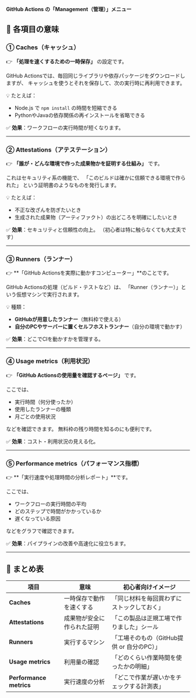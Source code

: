 **GitHub Actions の「Management（管理）」メニュー**

## 🧩 各項目の意味

### ① **Caches（キャッシュ）**

👉 **「処理を速くするための一時保存」** の設定です。

GitHub Actionsでは、毎回同じライブラリや依存パッケージをダウンロードしますが、
キャッシュを使うとそれを保存して、次の実行時に再利用できます。

💡 たとえば：

* Node.js で `npm install` の時間を短縮できる
* PythonやJavaの依存関係の再インストールを省略できる

✅ **効果**：ワークフローの実行時間が短くなります。

---

### ② **Attestations（アテステーション）**

👉 **「誰が・どんな環境で作った成果物かを証明する仕組み」** です。

これはセキュリティ系の機能で、
「このビルドは確かに信頼できる環境で作られた」
という証明書のようなものを発行します。

💡 たとえば：

* 不正な改ざんを防ぎたいとき
* 生成された成果物（アーティファクト）の出どころを明確にしたいとき

✅ **効果**：セキュリティと信頼性の向上。
（初心者は特に触らなくても大丈夫です）

---

### ③ **Runners（ランナー）**

👉 **「GitHub Actionsを実際に動かすコンピューター」**のことです。

GitHub Actionsの処理（ビルド・テストなど）は、
「Runner（ランナー）」という仮想マシンで実行されます。

💡 種類：

* **GitHubが用意したランナー**（無料枠で使える）
* **自分のPCやサーバーに置くセルフホストランナー**（自分の環境で動かす）

✅ **効果**：どこでCIを動かすかを管理する。

---

### ④ **Usage metrics（利用状況）**

👉 **「GitHub Actionsの使用量を確認するページ」** です。

ここでは、

* 実行時間（何分使ったか）
* 使用したランナーの種類
* 月ごとの使用状況

などを確認できます。
無料枠の残り時間を知るのにも便利です。

✅ **効果**：コスト・利用状況の見える化。

---

### ⑤ **Performance metrics（パフォーマンス指標）**

👉 **「実行速度や処理時間の分析レポート」**です。

ここでは、

* ワークフローの実行時間の平均
* どのステップで時間がかかっているか
* 遅くなっている原因

などをグラフで確認できます。

✅ **効果**：パイプラインの改善や高速化に役立ちます。

---

## 🧠 まとめ表

| 項目                      | 意味            | 初心者向けイメージ                   |
| ----------------------- | ------------- | --------------------------- |
| **Caches**              | 一時保存で動作を速くする  | 「同じ材料を毎回買わずにストックしておく」       |
| **Attestations**        | 成果物が安全に作られた証明 | 「この製品は正規工場で作りました」シール        |
| **Runners**             | 実行するマシン       | 「工場そのもの（GitHub提供 or 自分のPC）」 |
| **Usage metrics**       | 利用量の確認        | 「どのくらい作業時間を使ったかの明細」         |
| **Performance metrics** | 実行速度の分析       | 「どこで作業が遅いかをチェックする計測表」       |

